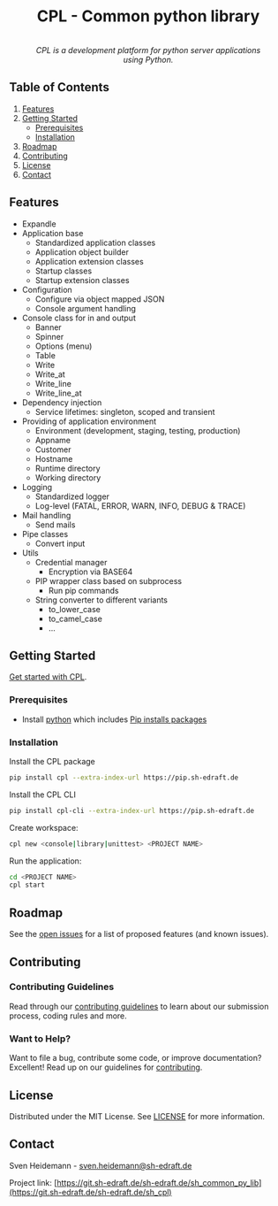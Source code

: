 <h1 align="center">CPL - Common python library</h1>

<!-- Summary -->
<p align="center">
  <!-- <img src="" alt="cpl-logo" width="120px" height="120px"/> -->
  <br>
  <i>
  CPL is a development platform for python server applications
  <br>using Python.</i>
  <br>
</p>

## Table of Contents
<!-- TABLE OF CONTENTS -->
<ol>
   <li><a href="#Features">Features</a></li>
   <li>
     <a href="#getting-started">Getting Started</a>
     <ul>
       <li><a href="#prerequisites">Prerequisites</a></li>
       <li><a href="#installation">Installation</a></li>
     </ul>
   </li>
   <li><a href="#roadmap">Roadmap</a></li>
   <li><a href="#contributing">Contributing</a></li>
   <li><a href="#license">License</a></li>
   <li><a href="#contact">Contact</a></li>
</ol>

## Features
<!-- FEATURE OVERVIEW -->
- Expandle
- Application base
    - Standardized application classes
    - Application object builder
    - Application extension classes
    - Startup classes
    - Startup extension classes
- Configuration
    - Configure via object mapped JSON
    - Console argument handling
- Console class for in and output
    - Banner
    - Spinner
    - Options (menu)
    - Table
    - Write
    - Write_at
    - Write_line
    - Write_line_at
- Dependency injection
    - Service lifetimes: singleton, scoped and transient
- Providing of application environment
    - Environment (development, staging, testing, production)
    - Appname
    - Customer
    - Hostname
    - Runtime directory
    - Working directory
- Logging
    - Standardized logger
    - Log-level (FATAL, ERROR, WARN, INFO, DEBUG & TRACE)
- Mail handling
    - Send mails
- Pipe classes
    - Convert input
- Utils
    - Credential manager
        - Encryption via BASE64
    - PIP wrapper class based on subprocess
        - Run pip commands
    - String converter to different variants
        - to_lower_case
        - to_camel_case
        - ...

<!-- GETTING STARTED -->
## Getting Started

[Get started with CPL][quickstart].

### Prerequisites

- Install [python] which includes [Pip installs packages][pip]

### Installation

Install the CPL package
```sh
pip install cpl --extra-index-url https://pip.sh-edraft.de
```

Install the CPL CLI
```sh
pip install cpl-cli --extra-index-url https://pip.sh-edraft.de
```

Create workspace:
```sh
cpl new <console|library|unittest> <PROJECT NAME>
```

Run the application:
```sh
cd <PROJECT NAME>
cpl start
```


<!-- ROADMAP -->
## Roadmap

See the [open issues](https://git.sh-edraft.de/sh-edraft.de/sh_cpl/issues) for a list of proposed features (and known issues).



<!-- CONTRIBUTING -->
## Contributing

### Contributing Guidelines

Read through our [contributing guidelines][contributing] to learn about our submission process, coding rules and more.

### Want to Help?

Want to file a bug, contribute some code, or improve documentation? Excellent! Read up on our guidelines for [contributing][contributing].



<!-- LICENSE -->
## License

Distributed under the MIT License. See [LICENSE] for more information.



<!-- CONTACT -->
## Contact

Sven Heidemann - sven.heidemann@sh-edraft.de

Project link: [https://git.sh-edraft.de/sh-edraft.de/sh_common_py_lib](https://git.sh-edraft.de/sh-edraft.de/sh_cpl)

<!-- External LINKS -->
[pip_url]: https://pip.sh-edraft.de
[python]: https://www.python.org/
[pip]: https://pypi.org/project/pip/

<!-- Internal LINKS -->
[project]: https://git.sh-edraft.de/sh-edraft.de/sh_cpl
[quickstart]: https://git.sh-edraft.de/sh-edraft.de/sh_cpl/wiki/quickstart
[contributing]: https://git.sh-edraft.de/sh-edraft.de/sh_cpl/wiki/contributing
[license]: LICENSE
